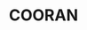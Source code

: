 ---
lastmod: '2025-04-06T06:05:21+00:00'
latitude: -26.334574
layout: suburb
longitude: 152.822844
postcode: '4569'
state: QLD
title: COORAN
url: /qld/cooran/
---